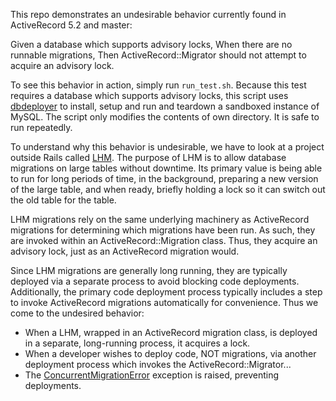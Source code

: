 This repo demonstrates an undesirable behavior currently found in ActiveRecord 5.2 and master:

Given a database which supports advisory locks,
When there are no runnable migrations,
Then ActiveRecord::Migrator should not attempt to acquire an advisory lock.

To see this behavior in action, simply run `run_test.sh`. Because this test requires a database which supports advisory locks, this script uses [dbdeployer](https://github.com/datacharmer/dbdeployer) to install, setup and run and teardown a sandboxed instance of MySQL. The script only modifies the contents of own directory.  It is safe to run repeatedly.

To understand why this behavior is undesirable, we have to look at a project outside Rails called [LHM](https://github.com/Shopify/lhm/). The purpose of LHM is to allow database migrations on large tables without downtime. Its primary value is being able to run for long periods of time, in the background, preparing a new version of the large table, and when ready, briefly holding a lock so it can switch out the old table for the table.

LHM migrations rely on the same underlying machinery as ActiveRecord migrations for determining which migrations have been run. As such, they are invoked within an ActiveRecord::Migration class. Thus, they acquire an advisory lock, just as an ActiveRecord migration would.

Since LHM migrations are generally long running, they are typically deployed via a separate process to avoid blocking code deployments. Additionally, the primary code deployment process typically includes a step to invoke ActiveRecord migrations automatically for convenience. Thus we come to the undesired behavior:
* When a LHM, wrapped in an ActiveRecord migration class, is deployed in a separate, long-running process, it acquires a lock.
* When a developer wishes to deploy code, NOT migrations, via another deployment process which invokes the ActiveRecord::Migrator...
* The [ConcurrentMigrationError](https://github.com/rails/rails/blob/v5.2.1/activerecord/lib/active_record/migration.rb#L1361) exception is raised, preventing deployments.
